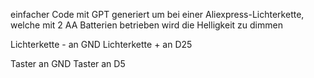 einfacher Code mit GPT generiert um bei einer Aliexpress-Lichterkette, 
welche mit 2 AA Batterien betrieben wird die Helligkeit zu dimmen

Lichterkette - an GND
Lichterkette + an D25  

Taster an GND
Taster an D5
